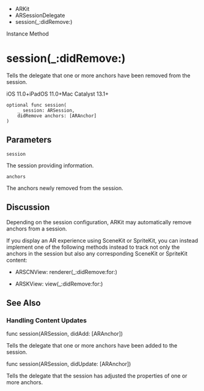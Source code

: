 

- ARKit
- ARSessionDelegate
-  session(\_:didRemove:) 

Instance Method

# session(\_:didRemove:)

Tells the delegate that one or more anchors have been removed from the session.

iOS 11.0+iPadOS 11.0+Mac Catalyst 13.1+

``` source
optional func session(
    _ session: ARSession,
    didRemove anchors: [ARAnchor]
)
```

## Parameters 

`session`  

The session providing information.

`anchors`  

The anchors newly removed from the session.

## Discussion

Depending on the session configuration, ARKit may automatically remove anchors from a session.

If you display an AR experience using SceneKit or SpriteKit, you can instead implement one of the following methods instead to track not only the anchors in the session but also any corresponding SceneKit or SpriteKit content:

- ARSCNView: renderer(_:didRemove:for:)

- ARSKView: view(_:didRemove:for:)

## See Also

### Handling Content Updates

func session(ARSession, didAdd: [ARAnchor])

Tells the delegate that one or more anchors have been added to the session.

func session(ARSession, didUpdate: [ARAnchor])

Tells the delegate that the session has adjusted the properties of one or more anchors.

